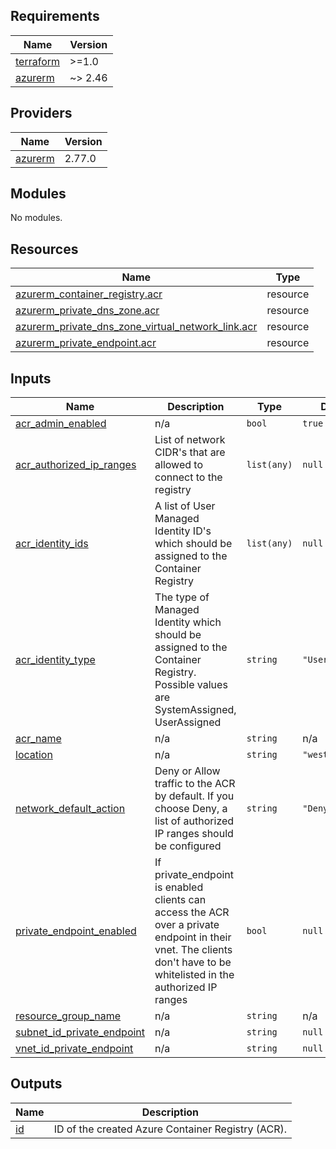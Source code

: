 ## Requirements

| Name | Version |
|------|---------|
| <a name="requirement_terraform"></a> [terraform](#requirement\_terraform) | >=1.0 |
| <a name="requirement_azurerm"></a> [azurerm](#requirement\_azurerm) | ~> 2.46 |

## Providers

| Name | Version |
|------|---------|
| <a name="provider_azurerm"></a> [azurerm](#provider\_azurerm) | 2.77.0 |

## Modules

No modules.

## Resources

| Name | Type |
|------|------|
| [azurerm_container_registry.acr](https://registry.terraform.io/providers/hashicorp/azurerm/latest/docs/resources/container_registry) | resource |
| [azurerm_private_dns_zone.acr](https://registry.terraform.io/providers/hashicorp/azurerm/latest/docs/resources/private_dns_zone) | resource |
| [azurerm_private_dns_zone_virtual_network_link.acr](https://registry.terraform.io/providers/hashicorp/azurerm/latest/docs/resources/private_dns_zone_virtual_network_link) | resource |
| [azurerm_private_endpoint.acr](https://registry.terraform.io/providers/hashicorp/azurerm/latest/docs/resources/private_endpoint) | resource |

## Inputs

| Name | Description | Type | Default | Required |
|------|-------------|------|---------|:--------:|
| <a name="input_acr_admin_enabled"></a> [acr\_admin\_enabled](#input\_acr\_admin\_enabled) | n/a | `bool` | `true` | no |
| <a name="input_acr_authorized_ip_ranges"></a> [acr\_authorized\_ip\_ranges](#input\_acr\_authorized\_ip\_ranges) | List of network CIDR's that are allowed to connect to the registry | `list(any)` | `null` | no |
| <a name="input_acr_identity_ids"></a> [acr\_identity\_ids](#input\_acr\_identity\_ids) | A list of User Managed Identity ID's which should be assigned to the Container Registry | `list(any)` | `null` | no |
| <a name="input_acr_identity_type"></a> [acr\_identity\_type](#input\_acr\_identity\_type) | The type of Managed Identity which should be assigned to the Container Registry. Possible values are SystemAssigned, UserAssigned | `string` | `"UserAssigned"` | no |
| <a name="input_acr_name"></a> [acr\_name](#input\_acr\_name) | n/a | `string` | n/a | yes |
| <a name="input_location"></a> [location](#input\_location) | n/a | `string` | `"westeurope"` | no |
| <a name="input_network_default_action"></a> [network\_default\_action](#input\_network\_default\_action) | Deny or Allow traffic to the ACR by default. If you choose Deny, a list of authorized IP ranges should be configured | `string` | `"Deny"` | no |
| <a name="input_private_endpoint_enabled"></a> [private\_endpoint\_enabled](#input\_private\_endpoint\_enabled) | If private\_endpoint is enabled clients can access the ACR over a private endpoint in their vnet. The clients don't have to be whitelisted in the authorized IP ranges | `bool` | `null` | no |
| <a name="input_resource_group_name"></a> [resource\_group\_name](#input\_resource\_group\_name) | n/a | `string` | n/a | yes |
| <a name="input_subnet_id_private_endpoint"></a> [subnet\_id\_private\_endpoint](#input\_subnet\_id\_private\_endpoint) | n/a | `string` | `null` | no |
| <a name="input_vnet_id_private_endpoint"></a> [vnet\_id\_private\_endpoint](#input\_vnet\_id\_private\_endpoint) | n/a | `string` | `null` | no |

## Outputs

| Name | Description |
|------|-------------|
| <a name="output_id"></a> [id](#output\_id) | ID of the created Azure Container Registry (ACR). |
